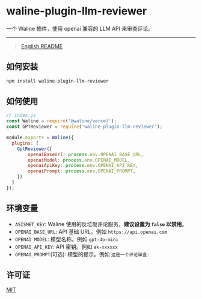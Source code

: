 # waline-plugin-llm-reviewer

一个 Waline 插件，使用 openai 兼容的 LLM API 来审查评论。

***
> [English README](https://github.com/zhullyb/waline-plugin-llm-reviewer/blob/main/README.md)

## 如何安装

```bash
npm install waline-plugin-llm-reviewer
```

## 如何使用

```javascript
// index.js
const Waline = require('@waline/vercel');
const GPTReviewer = require('waline-plugin-llm-reviewer');

module.exports = Waline({
  plugins: [
    GptReviewer({
        openaiBaseUrl: process.env.OPENAI_BASE_URL,
        openaiModel: process.env.OPENAI_MODEL,
        openaiApiKey: process.env.OPENAI_API_KEY,
        openaiPrompt: process.env.OPENAI_PROMPT,
    })
  ]
});
```

## 环境变量

- `ASISMET_KEY`: Waline 使用的反垃圾评论服务，**建议设置为 `false` 以禁用**。
- `OPENAI_BASE_URL`: API 基础 URL。例如 `https://api.openai.com`
- `OPENAI_MODEL`: 模型名称。例如 `gpt-4o-mini`
- `OPENAI_API_KEY`: API 密钥。例如 `ak-xxxxxx`
- `OPENAI_PROMPT`(可选): 模型的提示。例如 `这是一个评论审查: `

## 许可证

[MIT](./LICENSE)
